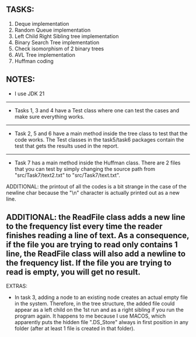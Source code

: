 ## TASKS:
1) Deque implementation
2) Random Queue implementation
3) Left Child Right Sibling tree implementation
4) Binary Search Tree implementation
5) Check isomorphism of 2 binary trees
6) AVL Tree implementation
7) Huffman coding

## NOTES:
- I use JDK 21
------------------------------------------------------------------------------------------------------------
- Tasks 1, 3 and 4 have a Test class where one can test the cases and make sure everything works.
------------------------------------------------------------------------------------------------------------
- Task 2, 5 and 6 have a main method inside the tree class to test that the code works. The
Test classes in the task5/task6 packages contain the test that gets the results used in the report.
------------------------------------------------------------------------------------------------------------
- Task 7 has a main method inside the Huffman class. There are 2 files that you can test by simply changing
the source path from "src/Task7/text2.txt" to "src/Task7/text.txt".

ADDITIONAL: the printout of all the codes is a bit strange in the case of the newline char
because the "\n" character is actually printed out as a new line.

ADDITIONAL: the ReadFile class adds a new line to the frequency list every time the reader finishes reading a line of text.
As a consequence, if the file you are trying to read only contains 1 line, the ReadFile class will also add a newline to the frequency list.
If the file you are trying to read is empty, you will get no result.
------------------------------------------------------------------------------------------------------------
EXTRAS:
- In task 3, adding a node to an existing node creates an actual empty file in the system. Therefore, in the
tree structure, the added file could appear as a left child on the 1st run and as a right sibling if you run
the program again.
It happens to me because I use MACOS, which apparently puts the hidden file ".DS_Store" always in first
position in any folder (after at least 1 file is created in that folder).